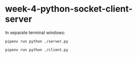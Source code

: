 # week-4-python-socket-client-server

In separate terminal windows:

`pipenv run python ./server.py`

`pipenv run python ./client.py`
